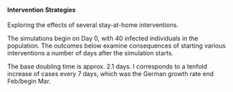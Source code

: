 #### Intervention Strategies

Exploring the effects of several stay-at-home interventions.

The simulations begin on Day 0, with 40 infected individuals in the population. The outcomes below examine consequences of starting various interventions a number of days after the simulation starts.

The base doubling time is approx. 2.1 days. I corresponds to a tenfold increase of cases every 7 days, which was the German growth rate end Feb/begin Mar.  
